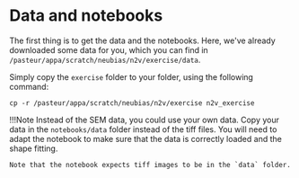 # Data and notebooks

The first thing is to get the data and the notebooks. Here, we've already downloaded some data for you, which you can find in `/pasteur/appa/scratch/neubias/n2v/exercise/data`.

Simply copy the `exercise` folder to your folder, using the following command:

```console title="Copying the exercises"
cp -r /pasteur/appa/scratch/neubias/n2v/exercise n2v_exercise
```

!!!Note
    Instead of the SEM data, you could use your own data. Copy your data in the `notebooks/data` folder instead of the tiff files. You will need to adapt the notebook to make sure that the data is correctly loaded and the shape fitting.

    Note that the notebook expects tiff images to be in the `data` folder.
